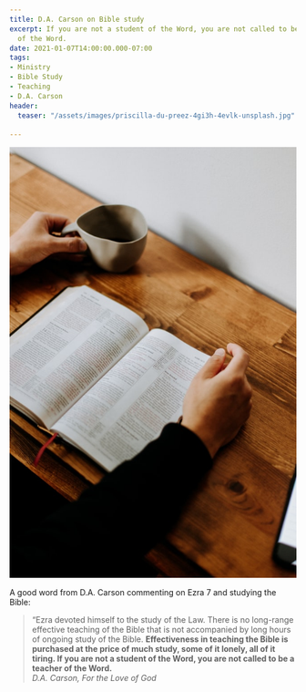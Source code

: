 ```yaml
---
title: D.A. Carson on Bible study
excerpt: If you are not a student of the Word, you are not called to be a teacher
  of the Word.
date: 2021-01-07T14:00:00.000-07:00
tags:
- Ministry
- Bible Study
- Teaching
- D.A. Carson
header:
  teaser: "/assets/images/priscilla-du-preez-4gi3h-4evlk-unsplash.jpg"

---
```

![](/assets/images/priscilla-du-preez-4gi3h-4evlk-unsplash.jpg)

A good word from D.A. Carson commenting on Ezra 7 and studying the Bible:

> “Ezra devoted himself to the study of the Law. There is no long-range effective teaching of the Bible that is not accompanied by long hours of ongoing study of the Bible. **Effectiveness in teaching the Bible is purchased at the price of much study, some of it lonely, all of it tiring. If you are not a student of the Word, you are not called to be a teacher of the Word.**  
> <cite>D.A. Carson, For the Love of God</cite>